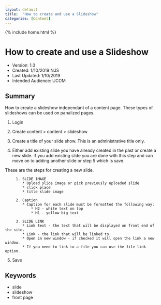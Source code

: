 ```yaml
---
layout: default
title:  "How to create and use a Slideshow"
categories: [Content] 
---
```

{% include home.html %}
# How to create and use a Slideshow
* Version: 1.0
* Created: 1/10/2019 NJS
* Last Updated: 1/10/2019
* Intended Audience: UCOM

 ## Summary

 How to create a slideshow independant of a content page. These types of slideshows can be used on panalized pages.

 1. Login

 2. Create content > content > slideshow

 3. Create a title of your slide show. This is an administrative title only.

 4. Either add existing slide you have already created in the past or create a new slide. If you add existing slide you are done with this step and can move on to adding another slide or step 5 which is save.

 These are the steps for creating a new slide.

         1. SLIDE IMAGE
            * Upload slide image or pick previously uploaded slide 
            * click place
            * title slide image

         2. Caption
            * Caption for each slide must be formatted the following way:
                * H2 - white text on top
                * H1 - yellow big text

         3. SLIDE LINK
            * Link text - the text that will be displayed on front end of the site.
            * Link - the link that will be linked to.
            * Open in new window - if checked it will open the link a new window.
            * If you need to link to a file you can use the file link option.


 5. Save



 ## Keywords

 * slide
* slideshow
* front page 



